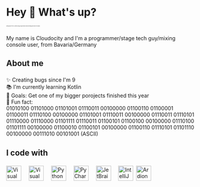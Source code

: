 <h1 align="left">Hey 👋 What's up?</h1>
<span style="font-size:2px">Nothing much for me, currently doing a longer break to learn new things and enjoy the holidays</span>

###

<p align="left">My name is Cloudocity and I'm a programmer/stage tech guy/mixing console user, from Bavaria/Germany</p>

###

<h2 align="left">About me</h2>

###

<p align="left">✨ Creating bugs since I'm 9<br>📚 I'm currently learning Kotlin<br>🎯 Goals: Get one of my bigger porojects finished this year<br>🎲 Fun fact: <br>
  01010100 01101000 01101001 01110011 00100000 01100110 01100001 01100011 01110100 00100000 01101001 01110011 00100000 01110011 01110101 01110000 01110000 01101111 01110011 01100101 01100100 00100000 01110100 01101111 00100000 01100010 01100101 00100000 01100110 01110101    01101110 00100000 00111010 00101001 (ASCII)</p>

###

<h2 align="left">I code with</h2>

###

<div align="left">
  <img src="https://cdn.jsdelivr.net/gh/devicons/devicon/icons/visualstudio/visualstudio-plain.svg" height="40" alt="Visual Studio" />
  <img width=12"  /> 
  <img src="https://cdn.jsdelivr.net/gh/devicons/devicon/icons/vscode/vscode-original.svg" height="40" alt="Visual Studio Code" />
  <img width=12"  /> 
  <img src="https://cdn.jsdelivr.net/gh/devicons/devicon/icons/python/python-original.svg" height="40" alt="Python" />
  <img width=12"  />
  <img src="https://cdn.jsdelivr.net/gh/devicons/devicon/icons/pycharm/pycharm-plain-wordmark.svg" height="40" alt="PyCharm" />
  <img width=12"  />        
  <img src="https://cdn.jsdelivr.net/gh/devicons/devicon/icons/jetbrains/jetbrains-original.svg" height="40" alt="JetBrains" />
  <img width="12" />        
  <img src="https://cdn.jsdelivr.net/gh/devicons/devicon/icons/intellij/intellij-plain-wordmark.svg" height="40" alt="IntelliJ IDEA" />
  <img widht="12" />
  <img src="https://cdn.jsdelivr.net/gh/devicons/devicon/icons/arduino/arduino-original-wordmark.svg" height="40" alt="Ardiono"/>
  <img width="12" />
</div>

###
